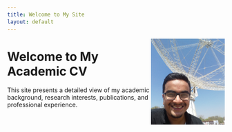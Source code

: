 ```yaml
---
title: Welcome to My Site
layout: default
---
```

 
 <img align=right src='./img/profile.jpg' height=200 px>

# Welcome to My Academic CV

This site presents a detailed view of my academic background, research interests, publications, and professional experience.
